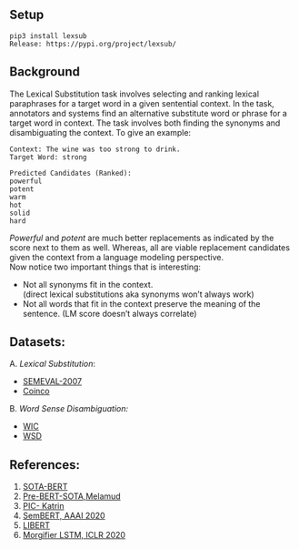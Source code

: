 ## Setup 
``` 
pip3 install lexsub
Release: https://pypi.org/project/lexsub/   
```

## Background
The Lexical Substitution task involves selecting and ranking lexical paraphrases for a target word in a given sentential context. In the task, annotators and systems find an alternative substitute word or phrase for a target word in context.
The task involves both finding the synonyms and disambiguating the context.
To give an example:
```
Context: The wine was too strong to drink.
Target Word: strong

Predicted Candidates (Ranked): 
powerful 
potent 
warm
hot 
solid 
hard 
```

*Powerful* and *potent* are much better replacements as indicated by 
the score next to them as well. Whereas, all are viable 
replacement candidates given the context from a language modeling
perspective.   
Now notice two important things that is interesting: 
* Not all synonyms fit in the context.  
(direct lexical substitutions aka synonyms won’t always work)
* Not all words that fit in the context preserve the meaning 
of the sentence. (LM score doesn’t always correlate)  

## Datasets: 
A. *Lexical Substitution*:
* [SEMEVAL-2007](http://www.dianamccarthy.co.uk/task10index.html)
* [Coinco](https://www.ims.uni-stuttgart.de/en/research/resources/corpora/coinco/)

B. *Word Sense Disambiguation:*
* [WIC](https://pilehvar.github.io/wic/)
* [WSD](http://lcl.uniroma1.it/wsdeval/home)


## References: 
1. [SOTA-BERT](https://www.aclweb.org/anthology/P19-1328.pdf)
2. [Pre-BERT-SOTA,Melamud](https://www.aclweb.org/anthology/N16-1131.pdf) 
3. [PIC- Katrin](https://u.cs.biu.ac.il/~melamuo/publications/melamud_vsm15.pdf)
4. [SemBERT, AAAI 2020](https://arxiv.org/pdf/1909.02209.pdf)
5. [LIBERT](https://arxiv.org/pdf/1909.02339.pdf) 
6. [Morgifier LSTM, ICLR 2020](https://arxiv.org/pdf/1909.01792.pdf)
